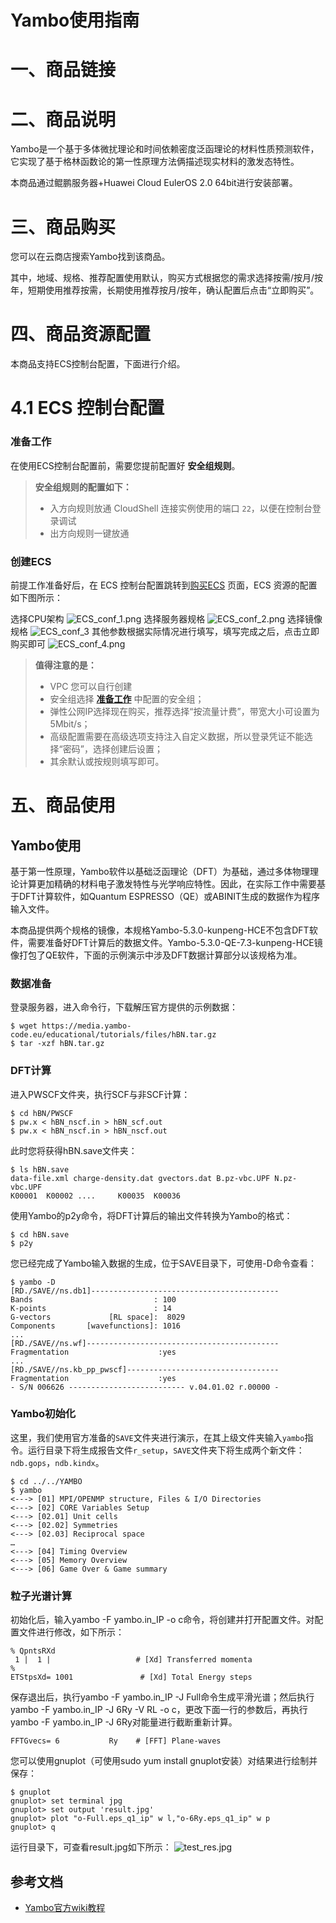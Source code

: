 # Yambo使用指南

# 一、商品链接

# 二、商品说明

Yambo是一个基于多体微扰理论和时间依赖密度泛函理论的材料性质预测软件，它实现了基于格林函数论的第一性原理方法俩描述现实材料的激发态特性。

本商品通过鲲鹏服务器+Huawei Cloud EulerOS 2.0 64bit进行安装部署。

# 三、商品购买

您可以在云商店搜索Yambo找到该商品。

其中，地域、规格、推荐配置使用默认，购买方式根据您的需求选择按需/按月/按年，短期使用推荐按需，长期使用推荐按月/按年，确认配置后点击“立即购买”。

# 四、商品资源配置

本商品支持ECS控制台配置，下面进行介绍。

# 4.1 ECS 控制台配置

### 准备工作

在使用ECS控制台配置前，需要您提前配置好 **安全组规则**。

> **安全组规则的配置如下：**
>
> - 入方向规则放通 CloudShell 连接实例使用的端口 `22`，以便在控制台登录调试
> - 出方向规则一键放通

### 创建ECS

前提工作准备好后，在 ECS 控制台配置跳转到[购买ECS](https://support.huaweicloud.com/qs-ecs/ecs_01_0103.html) 页面，ECS 资源的配置如下图所示：

选择CPU架构
![ECS_conf_1.png](images/ECS_conf_1.png)
选择服务器规格
![ECS_conf_2.png](images/ECS_conf_2.png)
选择镜像规格
![ECS_conf_3](images/ECS_conf_3.png)
其他参数根据实际情况进行填写，填写完成之后，点击立即购买即可
![ECS_conf_4.png](images/ECS_conf_4.png)

> **值得注意的是：**
>
> - VPC 您可以自行创建
> - 安全组选择 [**准备工作**](#准备工作) 中配置的安全组；
> - 弹性公网IP选择现在购买，推荐选择“按流量计费”，带宽大小可设置为5Mbit/s；
> - 高级配置需要在高级选项支持注入自定义数据，所以登录凭证不能选择“密码”，选择创建后设置；
> - 其余默认或按规则填写即可。

# 五、商品使用

## Yambo使用
基于第一性原理，Yambo软件以基础泛函理论（DFT）为基础，通过多体物理理论计算更加精确的材料电子激发特性与光学响应特性。因此，在实际工作中需要基于DFT计算软件，如Quantum ESPRESSO（QE）或ABINIT生成的数据作为程序输入文件。

本商品提供两个规格的镜像，本规格Yambo-5.3.0-kunpeng-HCE不包含DFT软件，需要准备好DFT计算后的数据文件。Yambo-5.3.0-QE-7.3-kunpeng-HCE镜像打包了QE软件，下面的示例演示中涉及DFT数据计算部分以该规格为准。

### 数据准备
登录服务器，进入命令行，下载解压官方提供的示例数据：
```
$ wget https://media.yambo-code.eu/educational/tutorials/files/hBN.tar.gz
$ tar -xzf hBN.tar.gz
```
### DFT计算
进入PWSCF文件夹，执行SCF与非SCF计算：
```
$ cd hBN/PWSCF
$ pw.x < hBN_nscf.in > hBN_scf.out
$ pw.x < hBN_nscf.in > hBN_nscf.out
```
此时您将获得hBN.save文件夹：
```
$ ls hBN.save
data-file.xml charge-density.dat gvectors.dat B.pz-vbc.UPF N.pz-vbc.UPF
K00001	K00002 .... 	K00035	K00036
```
使用Yambo的p2y命令，将DFT计算后的输出文件转换为Yambo的格式：
```
$ cd hBN.save
$ p2y
```
您已经完成了Yambo输入数据的生成，位于SAVE目录下，可使用-D命令查看：
```
$ yambo -D
[RD./SAVE//ns.db1]------------------------------------------
Bands                           : 100
K-points                        : 14
G-vectors             [RL space]:  8029
Components       [wavefunctions]: 1016
...
[RD./SAVE//ns.wf]-------------------------------------------
Fragmentation                    :yes
...
[RD./SAVE//ns.kb_pp_pwscf]----------------------------------
Fragmentation                    :yes
- S/N 006626 -------------------------- v.04.01.02 r.00000 -
```
### Yambo初始化
这里，我们使用官方准备的`SAVE`文件夹进行演示，在其上级文件夹输入`yambo`指令。运行目录下将生成报告文件`r_setup`，`SAVE`文件夹下将生成两个新文件：`ndb.gops`，`ndb.kindx`。
```
$ cd ../../YAMBO
$ yambo
<---> [01] MPI/OPENMP structure, Files & I/O Directories
<---> [02] CORE Variables Setup
<---> [02.01] Unit cells
<---> [02.02] Symmetries
<---> [02.03] Reciprocal space
…
<---> [04] Timing Overview
<---> [05] Memory Overview
<---> [06] Game Over & Game summary
```
### 粒子光谱计算
初始化后，输入yambo -F yambo.in_IP -o c命令，将创建并打开配置文件。对配置文件进行修改，如下所示：
```
% QpntsRXd
 1 |  1 |                   # [Xd] Transferred momenta
%
ETStpsXd= 1001               # [Xd] Total Energy steps
```
保存退出后，执行yambo -F yambo.in_IP -J Full命令生成平滑光谱；然后执行yambo -F yambo.in_IP -J 6Ry -V RL -o c，更改下面一行的参数后，再执行yambo -F yambo.in_IP -J 6Ry对能量进行截断重新计算。
```
FFTGvecs= 6           Ry    # [FFT] Plane-waves
```
您可以使用gnuplot（可使用sudo yum install gnuplot安装）对结果进行绘制并保存：
```
$ gnuplot
gnuplot> set terminal jpg
gnuplot> set output 'result.jpg'
gnuplot> plot "o-Full.eps_q1_ip" w l,"o-6Ry.eps_q1_ip" w p
gnuplot> q
```
运行目录下，可查看result.jpg如下所示：
![test_res.jpg](images/test_res.jpg)
## 参考文档
- [Yambo官方wiki教程](https://wiki.yambo-code.eu/wiki/index.php?title=Tutorials)




